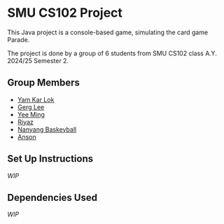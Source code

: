 # SMU CS102 Project

This Java project is a console-based game, simulating the card game
Parade.

The project is done by a group of 6 students from SMU CS102 class
A.Y. 2024/25 Semester 2.

## Group Members

- [Yam Kar Lok](https://github.com/kKar1503)
- [Gerg Lee](https://github.com/gregleejy)
- [Yee Ming](https://github.com/45tera)
- [Riyaz](https://github.com/riyxz245)
- [Nanyang Baskeyball](https://github.com/sri7373)
- [Anson](https://github.com/Aelderic)

## Set Up Instructions

_WIP_

## Dependencies Used

_WIP_
